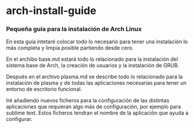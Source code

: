 # arch-install-guide

### Pequeña guía para la instalación de Arch Linux

En esta guía intetaré colocar todo lo necesario para tener una instalación lo más completa y limpia posible 
partiendo desde cero.

En el archibo base.md estará todo lo relacionado para la instalación del sistema base de Arch, la creación de usuarios
y la instalación de GRUB.

Después en el archivo plasma.md se describe todo lo relacionado para la instalación de plasma y de todas las 
aplicaciones necesarias para tener un entorno de escritorio funcional.

Iré añadiendo nuevos ficheros para la configuración de las distintas aplicaciones que requieran algo más de 
configuración, por ejemplo para sublime text. Estos ficheros tendran el nombre de la aplicación que ayuda a configurar.